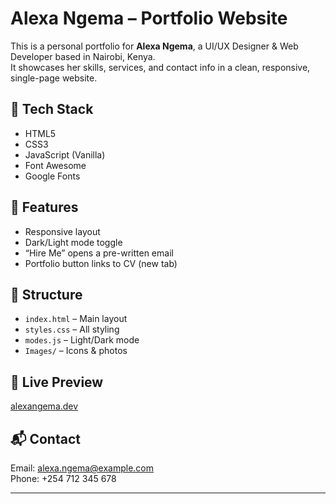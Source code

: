 # Alexa Ngema – Portfolio Website

This is a personal portfolio for **Alexa Ngema**, a UI/UX Designer & Web Developer based in Nairobi, Kenya.  
It showcases her skills, services, and contact info in a clean, responsive, single-page website.

## 🔧 Tech Stack
- HTML5  
- CSS3  
- JavaScript (Vanilla)  
- Font Awesome  
- Google Fonts

## 🚀 Features
- Responsive layout  
- Dark/Light mode toggle  
- “Hire Me” opens a pre-written email  
- Portfolio button links to CV (new tab)

## 📁 Structure
- `index.html` – Main layout  
- `styles.css` – All styling  
- `modes.js` – Light/Dark mode  
- `Images/` – Icons & photos

## 🔗 Live Preview
[alexangema.dev](https://aresthegod02.github.io/plp-web-dev-assignment-wk8)

## 📬 Contact
Email: alexa.ngema@example.com  
Phone: +254 712 345 678

---


